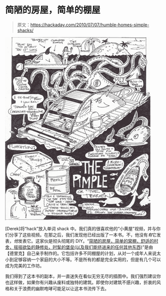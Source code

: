 # 简陋的房屋，简单的棚屋

> 原文：<https://hackaday.com/2010/07/07/humble-homes-simple-shacks/>

![](img/d7729cb9668b955a61ea9ed1fb7758b5.png "house-book-shantyboat-2-21-(Custom)")

[Derek]将“hack”放入单词 shack 中。我们真的很喜欢他的“小黄屋”视频，并与你们分享了这些视频。在那之后，我们发现他已经出版了一本书。不，他没有*有*它发表，*他*发表它。这家伙是彻头彻尾的 DIY。“[简陋的房屋，简单的窝棚，舒适的村舍，摇摇欲坠的静修处，时髦的堡垒(以及我们能挤进来的任何其他东西)](http://relaxshax.wordpress.com/2010/01/14/the-books-finally-here-gary-larson-meets-bob-vila-housingfortsmall-houseshack-book/)”是由【德里克】自己亲手制作的。它包括许多不同棚屋的计划，从对一个成年人来说太小到足够容纳一个家庭的大小不等。不是所有的都是完全实用的，但是有几个可以成为完美的工作坊。

我们得到了这本书的副本，并一直迷失在看似无穷无尽的插图中。我们强烈建议你也这样做，如果你有兴趣从废料或独特的建筑。即使你对建筑不感兴趣，折衷的风格和关于浪费的幽默咆哮可能足以让这本书流传下去。